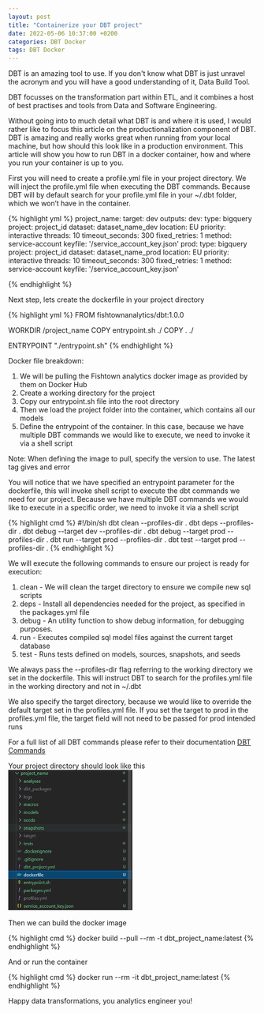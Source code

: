 ```yaml
---
layout: post
title: "Containerize your DBT project"
date: 2022-05-06 10:37:00 +0200
categories: DBT Docker
tags: DBT Docker
---
```

DBT is an amazing tool to use. If you don't know what DBT is just unravel the acronym and you will have a good understanding of it, Data Build Tool.

DBT focusses on the transformation part within ETL, and it combines a host of best practises and tools from Data and Software Engineering.

Without going into to much detail what DBT is and where it is used, I would rather like to focus this article on the productionalization component of DBT. DBT is amazing and really works great when running from your local machine, but how should this look like in a production environment. This article will show you how to run DBT in a docker container, how and where you run your container is up to you.

First you will need to create a profile.yml file in your project directory. We will inject the profile.yml file when executing the DBT commands. Because DBT will by default search for your profile.yml file in your ~/.dbt folder, which we won’t have in the container.

{% highlight yml %}
project_name:
  target: dev
  outputs:
    dev:
      type: bigquery
      project: project_id
      dataset: dataset_name_dev
      location: EU
      priority: interactive
      threads: 10
      timeout_seconds: 300
      fixed_retries: 1
      method: service-account
      keyfile: '/service_account_key.json'
    prod:
      type: bigquery
      project: project_id
      dataset: dataset_name_prod
      location: EU
      priority: interactive
      threads: 10
      timeout_seconds: 300
      fixed_retries: 1
      method: service-account
      keyfile: '/service_account_key.json'
  

{% endhighlight %}

Next step, lets create the dockerfile in your project directory

{% highlight yml %}
FROM fishtownanalytics/dbt:1.0.0

WORKDIR /project_name
COPY entrypoint.sh ./
COPY . ./

ENTRYPOINT "./entrypoint.sh"
{% endhighlight %}

Docker file breakdown:
1. We will be pulling the Fishtown analytics docker image as provided by them on Docker Hub 
2. Create a working directory for the project
3. Copy our entrypoint.sh file into the root directory
4. Then we load the project folder into the container, which contains all our models
5. Define the entrypoint of the container. In this case, because we have multiple DBT commands we would like to execute, we need to invoke it via a shell script

Note:
When defining the image to pull, specify the version to use. The latest tag gives and error

You will notice that we have specified an entrypoint parameter for the dockerfile, this will invoke shell script to execute the dbt commands we need for our project. Because we have multiple DBT commands we would like to execute in a specific order, we need to invoke it via a shell script

{% highlight cmd %}
#!/bin/sh
dbt clean --profiles-dir . 
dbt deps --profiles-dir . 
dbt debug --target dev --profiles-dir .
dbt debug --target prod --profiles-dir .
dbt run --target prod --profiles-dir .
dbt test --target prod --profiles-dir .
{% endhighlight %}

We will execute the following commands to ensure our project is ready for execution:
1. clean - We will clean the target directory to ensure we compile new sql scripts
1. deps  - Install all dependencies needed for the project, as specified in the packages.yml file
1. debug - An utility function to show debug information, for debugging purposes.
1. run   - Executes compiled sql model files against the current target database
1. test  - Runs tests defined on models, sources, snapshots, and seeds

We always pass the --profiles-dir flag referring to the working directory we set in the dockerfile. This will instruct DBT to search for the profiles.yml file in the working directory and not in ~/.dbt

We also specify the target directory, because we would like to override the default target set in the profiles.yml file. If you set the target to prod in the profiles.yml file, the target field will not need to be passed for prod intended runs

For a full list of all DBT commands please refer to their documentation [DBT Commands](https://docs.getdbt.com/reference/dbt-commands)

Your project directory should look like this
<img src="/assets/res/blogData/dbt/dbt_docker_project_layout.PNG" width="50%">

Then we can build the docker image

{% highlight cmd %}
docker build --pull --rm -t dbt_project_name:latest
{% endhighlight %}

And or run the container

{% highlight cmd %}
docker run --rm -it dbt_project_name:latest
{% endhighlight %}

Happy data transformations, you analytics engineer you!